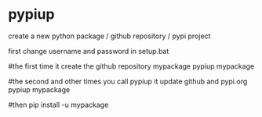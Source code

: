 # pypiup
create a new python package / github repository / pypi project

first change username and password in setup.bat

#the first time it create the github repository  mypackage
pypiup mypackage     

#the second and other times you call pypiup it update github and pypi.org
pypiup mypackage   

#then
pip install -u mypackage
